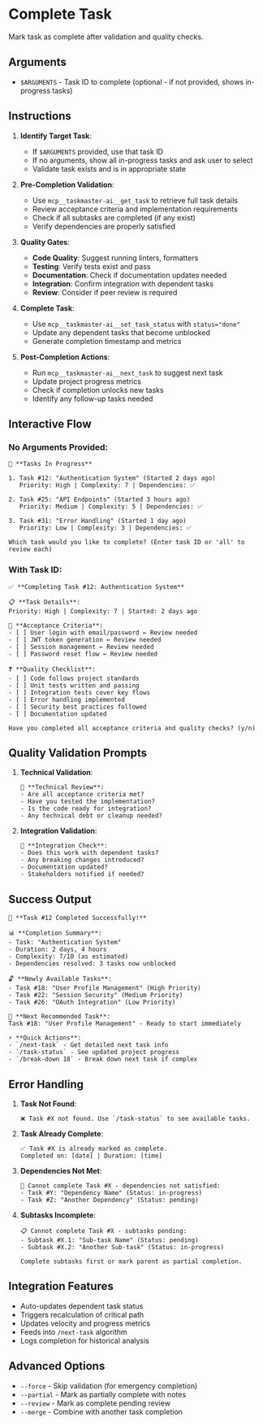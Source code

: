 # Complete Task

Mark task as complete after validation and quality checks.

## Arguments
- `$ARGUMENTS` - Task ID to complete (optional - if not provided, shows in-progress tasks)

## Instructions

1. **Identify Target Task**:
   - If `$ARGUMENTS` provided, use that task ID
   - If no arguments, show all in-progress tasks and ask user to select
   - Validate task exists and is in appropriate state

2. **Pre-Completion Validation**:
   - Use `mcp__taskmaster-ai__get_task` to retrieve full task details
   - Review acceptance criteria and implementation requirements
   - Check if all subtasks are completed (if any exist)
   - Verify dependencies are properly satisfied

3. **Quality Gates**:
   - **Code Quality**: Suggest running linters, formatters
   - **Testing**: Verify tests exist and pass
   - **Documentation**: Check if documentation updates needed
   - **Integration**: Confirm integration with dependent tasks
   - **Review**: Consider if peer review is required

4. **Complete Task**:
   - Use `mcp__taskmaster-ai__set_task_status` with `status="done"`
   - Update any dependent tasks that become unblocked
   - Generate completion timestamp and metrics

5. **Post-Completion Actions**:
   - Run `mcp__taskmaster-ai__next_task` to suggest next task
   - Update project progress metrics
   - Check if completion unlocks new tasks
   - Identify any follow-up tasks needed

## Interactive Flow

### No Arguments Provided:
```
🔄 **Tasks In Progress**

1. Task #12: "Authentication System" (Started 2 days ago)
   Priority: High | Complexity: 7 | Dependencies: ✅

2. Task #25: "API Endpoints" (Started 3 hours ago)  
   Priority: Medium | Complexity: 5 | Dependencies: ✅

3. Task #31: "Error Handling" (Started 1 day ago)
   Priority: Low | Complexity: 3 | Dependencies: ✅

Which task would you like to complete? (Enter task ID or 'all' to review each)
```

### With Task ID:
```
✅ **Completing Task #12: Authentication System**

📋 **Task Details**:
Priority: High | Complexity: 7 | Started: 2 days ago

🎯 **Acceptance Criteria**:
- [ ] User login with email/password ← Review needed
- [ ] JWT token generation ← Review needed  
- [ ] Session management ← Review needed
- [ ] Password reset flow ← Review needed

❓ **Quality Checklist**:
- [ ] Code follows project standards
- [ ] Unit tests written and passing
- [ ] Integration tests cover key flows
- [ ] Error handling implemented
- [ ] Security best practices followed
- [ ] Documentation updated

Have you completed all acceptance criteria and quality checks? (y/n)
```

## Quality Validation Prompts

1. **Technical Validation**:
   ```
   🔧 **Technical Review**:
   - Are all acceptance criteria met?
   - Have you tested the implementation?
   - Is the code ready for integration?
   - Any technical debt or cleanup needed?
   ```

2. **Integration Validation**:
   ```
   🔗 **Integration Check**:
   - Does this work with dependent tasks?
   - Any breaking changes introduced?
   - Documentation updated?
   - Stakeholders notified if needed?
   ```

## Success Output

```
🎉 **Task #12 Completed Successfully!**

📊 **Completion Summary**:
- Task: "Authentication System"
- Duration: 2 days, 4 hours
- Complexity: 7/10 (as estimated)
- Dependencies resolved: 3 tasks now unblocked

🔓 **Newly Available Tasks**:
- Task #18: "User Profile Management" (High Priority)
- Task #22: "Session Security" (Medium Priority)
- Task #26: "OAuth Integration" (Low Priority)

🎯 **Next Recommended Task**:
Task #18: "User Profile Management" - Ready to start immediately

⚡ **Quick Actions**:
- `/next-task` - Get detailed next task info
- `/task-status` - See updated project progress
- `/break-down 18` - Break down next task if complex
```

## Error Handling

1. **Task Not Found**:
   ```
   ❌ Task #X not found. Use `/task-status` to see available tasks.
   ```

2. **Task Already Complete**:
   ```
   ✅ Task #X is already marked as complete.
   Completed on: [date] | Duration: [time]
   ```

3. **Dependencies Not Met**:
   ```
   🚫 Cannot complete Task #X - dependencies not satisfied:
   - Task #Y: "Dependency Name" (Status: in-progress)
   - Task #Z: "Another Dependency" (Status: pending)
   ```

4. **Subtasks Incomplete**:
   ```
   📋 Cannot complete Task #X - subtasks pending:
   - Subtask #X.1: "Sub-task Name" (Status: pending)
   - Subtask #X.2: "Another Sub-task" (Status: in-progress)
   
   Complete subtasks first or mark parent as partial completion.
   ```

## Integration Features
- Auto-updates dependent task status
- Triggers recalculation of critical path
- Updates velocity and progress metrics
- Feeds into `/next-task` algorithm
- Logs completion for historical analysis

## Advanced Options
- `--force` - Skip validation (for emergency completion)
- `--partial` - Mark as partially complete with notes
- `--review` - Mark as complete pending review
- `--merge` - Combine with another task completion